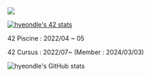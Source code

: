 

<a href="https://cv.42.fr/hyeondle" target="_blank">
  <img src="https://img.shields.io/badge/42Cert-000000?style=for-the-badge&logo=42&logoColor=FFFFFF"/>
</a>

<a href="https://cv.42.fr/hyeondle"><img src="https://badge.mediaplus.ma/kettlebells/hyeondle?1337Badge=off&UM6P=off" alt="hyeondle's 42 stats" /></a>

<a>42 Piscine : 2022/04 ~ 05</a>

<a>42 Cursus : 2022/07~ (Member : 2024/03/03)</a>

![hyeondle's GitHub stats](https://github-readme-stats-pi-lovat.vercel.app/?username=hyeondle&count_private=true)
